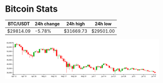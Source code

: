 # Bitcoin Stats

BTC/USDT|24h change|24h high|24h low|
|---|---|---|---|
|$29814.09|-5.78%|$31669.73|$29501.00|

<img src="./chart.svg">
